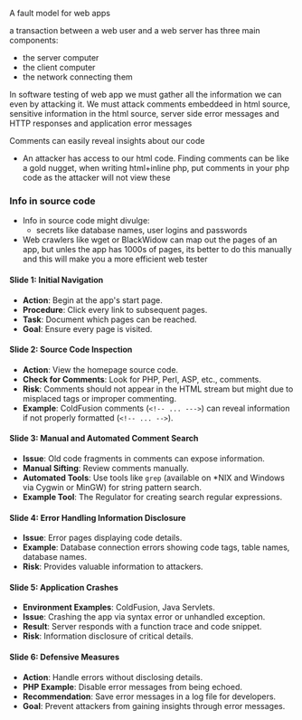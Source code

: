 
A fault model for web apps

a transaction between a web user and a web server has three main components:

- the server computer 
- the client computer
- the network connecting them


In software testing of web app we must gather all the information we can even by attacking it.
We must attack comments embeddeed in html source, sensitive information in the html source, server side error messages and HTTP responses and application error messages

Comments can easily reveal insights about our code
- An attacker has access to our html code. Finding comments can be like a gold nugget, when writing html+inline php, put comments in your php code as the attacker will not view these


### Info in source code
- Info in source code might divulge:
	- secrets like database names, user logins and passwords
- Web crawlers like wget or BlackWidow can map out the pages of an app, but unles the app has 1000s of pages, its better to do this manually and this will make you a more efficient web tester

#### Slide 1: Initial Navigation

- **Action**: Begin at the app's start page.
- **Procedure**: Click every link to subsequent pages.
- **Task**: Document which pages can be reached.
- **Goal**: Ensure every page is visited.

#### Slide 2: Source Code Inspection

- **Action**: View the homepage source code.
- **Check for Comments**: Look for PHP, Perl, ASP, etc., comments.
- **Risk**: Comments should not appear in the HTML stream but might due to misplaced tags or improper commenting.
- **Example**: ColdFusion comments (`<!-- ... --->`) can reveal information if not properly formatted (`<!-- ... -->`).

#### Slide 3: Manual and Automated Comment Search

- **Issue**: Old code fragments in comments can expose information.
- **Manual Sifting**: Review comments manually.
- **Automated Tools**: Use tools like `grep` (available on *NIX and Windows via Cygwin or MinGW) for string pattern search.
- **Example Tool**: The Regulator for creating search regular expressions.

#### Slide 4: Error Handling Information Disclosure

- **Issue**: Error pages displaying code details.
- **Example**: Database connection errors showing code tags, table names, database names.
- **Risk**: Provides valuable information to attackers.

#### Slide 5: Application Crashes

- **Environment Examples**: ColdFusion, Java Servlets.
- **Issue**: Crashing the app via syntax error or unhandled exception.
- **Result**: Server responds with a function trace and code snippet.
- **Risk**: Information disclosure of critical details.

#### Slide 6: Defensive Measures

- **Action**: Handle errors without disclosing details.
- **PHP Example**: Disable error messages from being echoed.
- **Recommendation**: Save error messages in a log file for developers.
- **Goal**: Prevent attackers from gaining insights through error messages.


